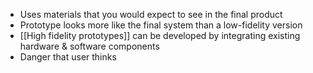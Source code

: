 - Uses materials that you would expect to see in the final product
- Prototype looks more like the final system than a low-fidelity version
- [[High fidelity prototypes]] can be developed by integrating existing hardware & software components
- Danger that user thinks